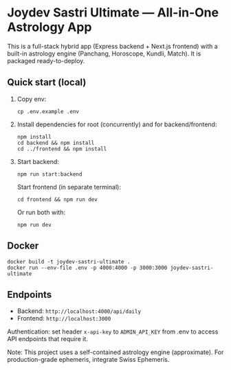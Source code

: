 # Joydev Sastri Ultimate — All-in-One Astrology App

This is a full-stack hybrid app (Express backend + Next.js frontend) with a built-in astrology engine (Panchang, Horoscope, Kundli, Match).
It is packaged ready-to-deploy.

## Quick start (local)

1. Copy env:
   ```
   cp .env.example .env
   ```
2. Install dependencies for root (concurrently) and for backend/frontend:
   ```
   npm install
   cd backend && npm install
   cd ../frontend && npm install
   ```
3. Start backend:
   ```
   npm run start:backend
   ```
   Start frontend (in separate terminal):
   ```
   cd frontend && npm run dev
   ```
   Or run both with:
   ```
   npm run dev
   ```

## Docker
```
docker build -t joydev-sastri-ultimate .
docker run --env-file .env -p 4000:4000 -p 3000:3000 joydev-sastri-ultimate
```

## Endpoints
- Backend: `http://localhost:4000/api/daily`
- Frontend: `http://localhost:3000`

Authentication: set header `x-api-key` to `ADMIN_API_KEY` from .env to access API endpoints that require it.

Note: This project uses a self-contained astrology engine (approximate). For production-grade ephemeris, integrate Swiss Ephemeris.
